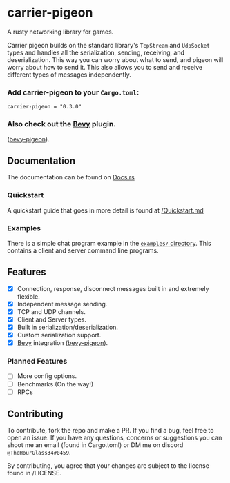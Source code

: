 # carrier-pigeon

A rusty networking library for games.

Carrier pigeon builds on the standard library's `TcpStream` and `UdpSocket` types and handles all the serialization, 
sending, receiving, and deserialization. This way you can worry about what to send, and pigeon will worry about how 
to send it. This also allows you to send and receive different types of messages independently.

### Add carrier-pigeon to your `Cargo.toml`:

`carrier-pigeon = "0.3.0"`

### Also check out the [Bevy](https://bevyengine.org/) plugin.

([bevy-pigeon](https://github.com/MitchellMarinoDev/bevy-pigeon)).

## Documentation

The documentation can be found on [Docs.rs](https://docs.rs/carrier-pigeon)

### Quickstart

A quickstart guide that goes in more detail is found at [/Quickstart.md](Quickstart.md)

### Examples

There is a simple chat program example in the
[`examples/` directory](examples).
This contains a client and server command line programs.

## Features

- [x] Connection, response, disconnect messages built in and extremely flexible.
- [x] Independent message sending.
- [x] TCP and UDP channels.
- [x] Client and Server types.
- [x] Built in serialization/deserialization.
- [x] Custom serialization support.
- [x] [Bevy](https://bevyengine.org/) integration ([bevy-pigeon](https://github.com/MitchellMarinoDev/bevy-pigeon)).

### Planned Features

- [ ] More config options.
- [ ] Benchmarks (On the way!)
- [ ] RPCs

## Contributing

To contribute, fork the repo and make a PR. If you find a bug, feel free to open an issue. If you have any questions, 
concerns or suggestions you can shoot me an email (found in Cargo.toml) or DM me on discord `@TheHourGlass34#0459`.

By contributing, you agree that your changes are subject to the license found in /LICENSE.
